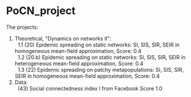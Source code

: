 # PoCN_project

The projects:  
1. Theoretical, "Dynamics on networks II":  
&nbsp;&nbsp;1.1 (20) Epidemic spreading on static networks: SI, SIS, SIR, SEIR in homogeneous mean-field approximation, Score: 0.4  
&nbsp;&nbsp;1.2 (20.b) Epidemic spreading on static networks: SI, SIS, SIR, SEIR in heterogeneous mean-field approximation, Score: 0.4  
&nbsp;&nbsp;1.3 (22) Epidemic spreading on patchy metapopulations: SI, SIS, SIR, SEIR in homogeneous mean-field approximation, Score: 0.4  
3. Data:  
&nbsp;&nbsp;(43) Social connectedness index I from Facebook Score 1.0

   
